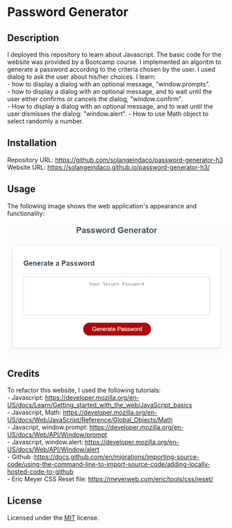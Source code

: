 # Password Generator

## Description

I deployed this repository to learn about Javascript. The basic code for the website was provided by a Bootcamp course. I implemented an algoritm to generate a password according to the criteria chosen by the user. I used dialog to ask the user about his/her choices. 
I learn:  
    - how to display a dialog with an optional message, "window.prompts".  
    - how to display a dialog with an optional message, and to wait until the user either confirms or cancels the dialog, "window.confirm".   
    - How to display a dialog with an optional message, and to wait until the user dismisses the dialog: "window.alert".
    - How to use Math object to select randomly a number.  

## Installation

Repository URL: https://github.com/solangeindaco/password-generator-h3  
Website URL:  https://solangeindaco.github.io/password-generator-h3/  

## Usage

The following image shows the web application's appearance and functionality:

![The Password Generator application displays a red button to "Generate Password".](./assets/images/03-javascript-homework-demo.png)


## Credits

To refactor this website, I used the following tutorials:  
    - Javascript: https://developer.mozilla.org/en-US/docs/Learn/Getting_started_with_the_web/JavaScript_basics  
    - Javascript, Math: https://developer.mozilla.org/en-US/docs/Web/JavaScript/Reference/Global_Objects/Math   
    - Javacript, window.prompt: https://developer.mozilla.org/en-US/docs/Web/API/Window/prompt    
    - Javascript, window.alert: https://developer.mozilla.org/en-US/docs/Web/API/Window/alert      
    - Github :https://docs.github.com/en/migrations/importing-source-code/using-the-command-line-to-import-source-code/adding-locally-hosted-code-to-github    
    - Eric Meyer CSS Reset file: https://meyerweb.com/eric/tools/css/reset/   

## License

Licensed under the [MIT](LICENSE) license.

